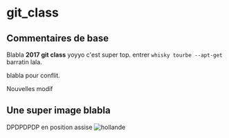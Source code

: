 # git_class
## Commentaires de base
Blabla **2017 git class** yoyyo c'est super top. entrer `whisky tourbe --apt-get` barratin lala.


blabla pour conflit.

Nouvelles modif

## Une super image blabla
DPDPDPDP en position assise
![hollande](http://www.ide14.fr/wp-content/uploads/2016/06/Tux.svg_.png)
